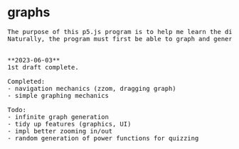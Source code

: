 # graphs
<pre>
The purpose of this p5.js program is to help me learn the different graphs of functions, more specifically, power functions with exponents n/m.
Naturally, the program must first be able to graph and generate user inputted graphs. After that, the random graph generation can be created. 


**2023-06-03**
1st draft complete. 

Completed: 
- navigation mechanics (zzom, dragging graph)
- simple graphing mechanics

Todo:
- infinite graph generation
- tidy up features (graphics, UI)
- impl better zooming in/out
- random generation of power functions for quizzing
</pre>
